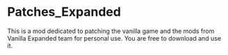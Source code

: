 # Patches_Expanded

This is a mod dedicated to patching the vanilla game and the mods from Vanilla Expanded team for personal use. You are free to download and use it.
